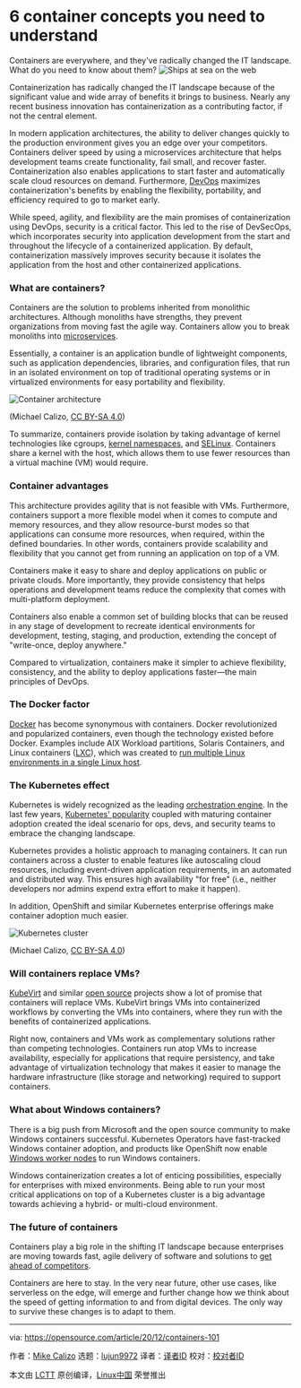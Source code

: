 [#]: collector: (lujun9972)
[#]: translator: ( )
[#]: reviewer: ( )
[#]: publisher: ( )
[#]: url: ( )
[#]: subject: (6 container concepts you need to understand)
[#]: via: (https://opensource.com/article/20/12/containers-101)
[#]: author: (Mike Calizo https://opensource.com/users/mcalizo)

6 container concepts you need to understand
======
Containers are everywhere, and they've radically changed the IT
landscape. What do you need to know about them?
![Ships at sea on the web][1]

Containerization has radically changed the IT landscape because of the significant value and wide array of benefits it brings to business. Nearly any recent business innovation has containerization as a contributing factor, if not the central element.

In modern application architectures, the ability to deliver changes quickly to the production environment gives you an edge over your competitors. Containers deliver speed by using a microservices architecture that helps development teams create functionality, fail small, and recover faster. Containerization also enables applications to start faster and automatically scale cloud resources on demand. Furthermore, [DevOps][2] maximizes containerization's benefits by enabling the flexibility, portability, and efficiency required to go to market early.

While speed, agility, and flexibility are the main promises of containerization using DevOps, security is a critical factor. This led to the rise of DevSecOps, which incorporates security into application development from the start and throughout the lifecycle of a containerized application. By default, containerization massively improves security because it isolates the application from the host and other containerized applications.

### What are containers?

Containers are the solution to problems inherited from monolithic architectures. Although monoliths have strengths, they prevent organizations from moving fast the agile way. Containers allow you to break monoliths into [microservices][3].

Essentially, a container is an application bundle of lightweight components, such as application dependencies, libraries, and configuration files, that run in an isolated environment on top of traditional operating systems or in virtualized environments for easy portability and flexibility.

![Container architecture][4]

(Michael Calizo, [CC BY-SA 4.0][5])

To summarize, containers provide isolation by taking advantage of kernel technologies like cgroups, [kernel namespaces][6], and [SELinux][7]. Containers share a kernel with the host, which allows them to use fewer resources than a virtual machine (VM) would require.

### Container advantages

This architecture provides agility that is not feasible with VMs. Furthermore, containers support a more flexible model when it comes to compute and memory resources, and they allow resource-burst modes so that applications can consume more resources, when required, within the defined boundaries. In other words, containers provide scalability and flexibility that you cannot get from running an application on top of a VM.

Containers make it easy to share and deploy applications on public or private clouds. More importantly, they provide consistency that helps operations and development teams reduce the complexity that comes with multi-platform deployment.

Containers also enable a common set of building blocks that can be reused in any stage of development to recreate identical environments for development, testing, staging, and production, extending the concept of "write-once, deploy anywhere."

Compared to virtualization, containers make it simpler to achieve flexibility, consistency, and the ability to deploy applications faster—the main principles of DevOps.

### The Docker factor

[Docker][8] has become synonymous with containers. Docker revolutionized and popularized containers, even though the technology existed before Docker. Examples include AIX Workload partitions, Solaris Containers, and Linux containers ([LXC][9]), which was created to [run multiple Linux environments in a single Linux host][10].

### The Kubernetes effect

Kubernetes is widely recognized as the leading [orchestration engine][11]. In the last few years, [Kubernetes' popularity][12] coupled with maturing container adoption created the ideal scenario for ops, devs, and security teams to embrace the changing landscape.

Kubernetes provides a holistic approach to managing containers. It can run containers across a cluster to enable features like autoscaling cloud resources, including event-driven application requirements, in an automated and distributed way. This ensures high availability "for free" (i.e., neither developers nor admins expend extra effort to make it happen).

In addition, OpenShift and similar Kubernetes enterprise offerings make container adoption much easier.

![Kubernetes cluster][13]

(Michael Calizo, [CC BY-SA 4.0][5])

### Will containers replace VMs?

[KubeVirt][14] and similar [open source][15] projects show a lot of promise that containers will replace VMs. KubeVirt brings VMs into containerized workflows by converting the VMs into containers, where they run with the benefits of containerized applications.

Right now, containers and VMs work as complementary solutions rather than competing technologies. Containers run atop VMs to increase availability, especially for applications that require persistency, and take advantage of virtualization technology that makes it easier to manage the hardware infrastructure (like storage and networking) required to support containers.

### What about Windows containers?

There is a big push from Microsoft and the open source community to make Windows containers successful. Kubernetes Operators have fast-tracked Windows container adoption, and products like OpenShift now enable [Windows worker nodes][16] to run Windows containers.

Windows containerization creates a lot of enticing possibilities, especially for enterprises with mixed environments. Being able to run your most critical applications on top of a Kubernetes cluster is a big advantage towards achieving a hybrid- or multi-cloud environment.

### The future of containers

Containers play a big role in the shifting IT landscape because enterprises are moving towards fast, agile delivery of software and solutions to [get ahead of competitors][17].

Containers are here to stay. In the very near future, other use cases, like serverless on the edge, will emerge and further change how we think about the speed of getting information to and from digital devices. The only way to survive these changes is to adapt to them.

--------------------------------------------------------------------------------

via: https://opensource.com/article/20/12/containers-101

作者：[Mike Calizo][a]
选题：[lujun9972][b]
译者：[译者ID](https://github.com/译者ID)
校对：[校对者ID](https://github.com/校对者ID)

本文由 [LCTT](https://github.com/LCTT/TranslateProject) 原创编译，[Linux中国](https://linux.cn/) 荣誉推出

[a]: https://opensource.com/users/mcalizo
[b]: https://github.com/lujun9972
[1]: https://opensource.com/sites/default/files/styles/image-full-size/public/lead-images/kubernetes_containers_ship_lead.png?itok=9EUnSwci (Ships at sea on the web)
[2]: https://opensource.com/resources/devops
[3]: https://opensource.com/resources/what-are-microservices
[4]: https://opensource.com/sites/default/files/uploads/container_architecture.png (Container architecture)
[5]: https://creativecommons.org/licenses/by-sa/4.0/
[6]: https://opensource.com/article/19/10/namespaces-and-containers-linux
[7]: https://opensource.com/article/20/11/selinux-containers
[8]: https://opensource.com/resources/what-docker
[9]: https://linuxcontainers.org/
[10]: https://opensource.com/article/18/11/behind-scenes-linux-containers
[11]: https://opensource.com/article/20/11/orchestration-vs-automation
[12]: https://enterprisersproject.com/article/2020/6/kubernetes-statistics-2020
[13]: https://opensource.com/sites/default/files/uploads/kubernetes_cluster.png (Kubernetes cluster)
[14]: https://kubevirt.io/
[15]: https://opensource.com/resources/what-open-source
[16]: https://www.openshift.com/blog/announcing-the-community-windows-machine-config-operator-on-openshift-4.6
[17]: https://www.imd.org/research-knowledge/articles/the-battle-for-digital-disruption-startups-vs-incumbents/
